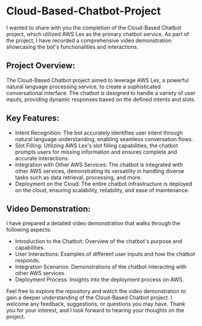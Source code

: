 # Cloud-Based-Chatbot-Project
I wanted to share with you the completion of the Cloud-Based Chatbot project, which utilized AWS Lex as the primary chatbot service. As part of the project, I have recorded a comprehensive video demonstration showcasing the bot's functionalities and interactions.
## Project Overview:
The Cloud-Based Chatbot project aimed to leverage AWS Lex, a powerful natural language processing service, to create a sophisticated conversational interface. The chatbot is designed to handle a variety of user inputs, providing dynamic responses based on the defined intents and slots.
## Key Features:
- Intent Recognition: The bot accurately identifies user intent through natural language understanding, enabling seamless conversation flows.
- Slot Filling: Utilizing AWS Lex's slot filling capabilities, the chatbot prompts users for missing information and ensures complete and accurate interactions.
- Integration with Other AWS Services: The chatbot is integrated with other AWS services, demonstrating its versatility in handling diverse tasks such as data retrieval, processing, and more.
- Deployment on the Cloud: The entire chatbot infrastructure is deployed on the cloud, ensuring scalability, reliability, and ease of maintenance.
## Video Demonstration:
I have prepared a detailed video demonstration that walks through the following aspects:

- Introduction to the Chatbot: Overview of the chatbot's purpose and capabilities.
- User Interactions: Examples of different user inputs and how the chatbot responds.
- Integration Scenarios: Demonstrations of the chatbot interacting with other AWS services.
- Deployment Process: Insights into the deployment process on AWS.

Feel free to explore the repository and watch the video demonstration to gain a deeper understanding of the Cloud-Based Chatbot project.
I welcome any feedback, suggestions, or questions you may have. Thank you for your interest, and I look forward to hearing your thoughts on the project.
